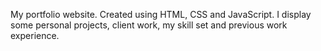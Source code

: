 My portfolio website. Created using HTML, CSS and JavaScript. I display some personal projects, client work, my skill set and previous work experience.